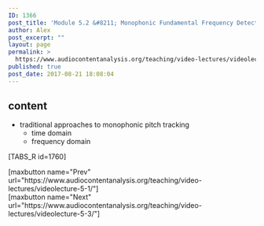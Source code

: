 ```yaml
---
ID: 1366
post_title: 'Module 5.2 &#8211; Monophonic Fundamental Frequency Detection'
author: Alex
post_excerpt: ""
layout: page
permalink: >
  https://www.audiocontentanalysis.org/teaching/video-lectures/videolecture-5-2/
published: true
post_date: 2017-08-21 18:08:04
---
```

<h2>content</h2>
<ul>
 	<li>traditional approaches to monophonic pitch tracking
<ul>
 	<li>time domain</li>
 	<li>frequency domain</li>
</ul>
</li>
</ul>
[TABS_R id=1760]
<p style="text-align: left;">[maxbutton name="Prev" url="https://www.audiocontentanalysis.org/teaching/video-lectures/videolecture-5-1/"]<span style="float: right;">[maxbutton name="Next" url="https://www.audiocontentanalysis.org/teaching/video-lectures/videolecture-5-3/"]</span></p>